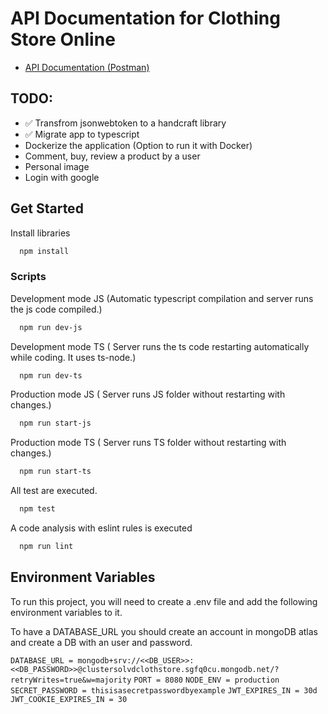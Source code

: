 # API Documentation for Clothing Store Online

- [API Documentation (Postman)](https://documenter.getpostman.com/view/23436771/2s9YR3cavw)

## TODO:

- ✅ Transfrom jsonwebtoken to a handcraft library
- ✅ Migrate app to typescript
- Dockerize the application (Option to run it with Docker)
- Comment, buy, review a product by a user
- Personal image
- Login with google

## Get Started

Install libraries

```bash
  npm install
```

### Scripts

Development mode JS (Automatic typescript compilation and server runs the js code compiled.)

```bash
  npm run dev-js
```

Development mode TS ( Server runs the ts code restarting automatically while coding. It uses ts-node.)

```bash
  npm run dev-ts
```

Production mode JS ( Server runs JS folder without restarting with changes.)

```bash
  npm run start-js
```

Production mode TS ( Server runs TS folder without restarting with changes.)

```bash
  npm run start-ts
```

All test are executed.

```bash
  npm test
```

A code analysis with eslint rules is executed

```bash
  npm run lint
```

## Environment Variables

To run this project, you will need to create a .env file and add the following environment variables to it.

To have a DATABASE_URL you should create an account in mongoDB atlas and create a DB with an user and password.

`DATABASE_URL = mongodb+srv://<<DB_USER>>:<<DB_PASSWORD>>@clustersolvdclothstore.sgfq0cu.mongodb.net/?retryWrites=true&w=majority`
`PORT = 8080`
`NODE_ENV = production`
`SECRET_PASSWORD = thisisasecretpasswordbyexample`
`JWT_EXPIRES_IN = 30d`
`JWT_COOKIE_EXPIRES_IN = 30`
